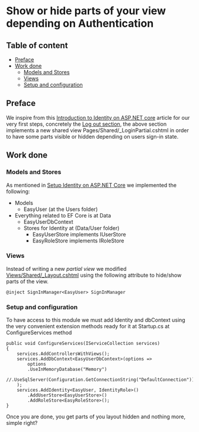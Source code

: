 # Show or hide parts of your view depending on Authentication

## Table of content

- [Preface](#Preface)
- [Work done](#Work-done)
    - [Models and Stores](#Models-and-Stores)
    - [Views](#Views)
    - [Setup and configuration](#Setup-and-configuration)

## Preface

We inspire from this [Introduction to Identity on ASP.NET core](https://docs.microsoft.com/en-us/aspnet/core/security/authentication/identity?view=aspnetcore-3.1&tabs=visual-studio) 
article for our very first steps, concretely the [Log out section](https://docs.microsoft.com/en-us/aspnet/core/security/authentication/identity?view=aspnetcore-3.1&tabs=visual-studio#log-out), 
the above section implements a new shared view Pages/Shared/_LoginPartial.cshtml in order to have some parts visible or hidden depending on users sign-in state.

## Work done

### Models and Stores

As mentioned in [Setup Identity on ASP.NET Core](Docs/SetupAspNetIdentity.md) we implemented the following:

- Models
	- EasyUser (at the Users folder)
- Everything related to EF Core is at Data
	- EasyUserDbContext
	- Stores for Identity at (Data/User folder)
		- EasyUserStore implements IUserStore
		- EasyRoleStore implements IRoleStore

### Views

Instead of writing a new *partial view* we modified [Views/Shared/_Layout.cshtml](/src/Ambseny.WebAplication/Views/Shared/_Layout.cshtml) 
using the following attribute to hide/show parts of the view.
```
@inject SignInManager<EasyUser> SignInManager
```

### Setup and configuration
To have access to this module we must add Identity and dbContext using the very convenient extension methods ready for it  at Startup.cs at ConfigureServices method
```
public void ConfigureServices(IServiceCollection services)
{
    services.AddControllersWithViews();
    services.AddDbContext<EasyUserDbContext>(options =>
        options
        .UseInMemoryDatabase("Memory")
        //.UseSqlServer(Configuration.GetConnectionString("DefaultConnection"))
    );
    services.AddIdentity<EasyUser, IdentityRole>()
        .AddUserStore<EasyUserStore>()
        .AddRoleStore<EasyRoleStore>();
}
```

Once you are done, you get parts of you layout hidden and nothing more, simple right?
